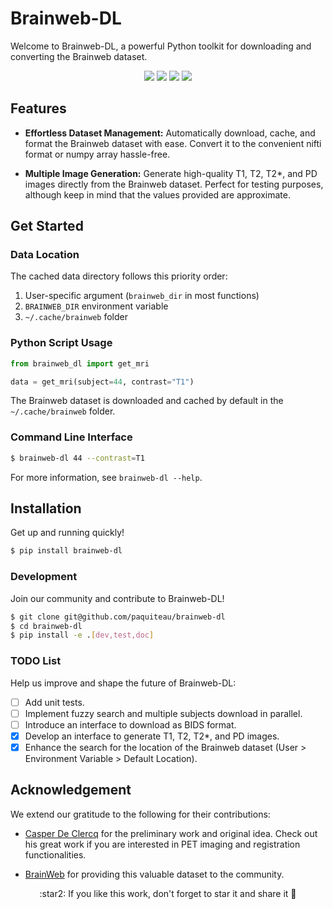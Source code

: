 # Brainweb-DL

Welcome to Brainweb-DL, a powerful Python toolkit for downloading and converting the Brainweb dataset. 

<p align="center">
<a href=https://github.com/paquiteau/brainweb-dl/blob/master/LICENSE><img src=https://img.shields.io/github/license/paquiteau/brainweb-dl></a>
<a href=https://www.codefactor.io/repository/github/paquiteau/brainweb-dl><img src=https://www.codefactor.io/repository/github/paquiteau/brainweb-dl/badge></a>
<a href=https://github.com/psf/black><img src=https://img.shields.io/badge/style-black-black></a>
<a href=https://pypi.org/project/brainweb-dl><img src=https://img.shields.io/pypi/v/brainweb-dl></a>
</p>

## Features

- **Effortless Dataset Management:** Automatically download, cache, and format the Brainweb dataset with ease. Convert it to the convenient nifti format or numpy array hassle-free.

- **Multiple Image Generation:** Generate high-quality T1, T2, T2*, and PD images directly from the Brainweb dataset. Perfect for testing purposes, although keep in mind that the values provided are approximate.

## Get Started

### Data Location

The cached data directory follows this priority order:

1. User-specific argument (`brainweb_dir` in most functions)
2. `BRAINWEB_DIR` environment variable
3. `~/.cache/brainweb` folder

### Python Script Usage
```python
from brainweb_dl import get_mri 

data = get_mri(subject=44, contrast="T1")
```

The Brainweb dataset is downloaded and cached by default in the `~/.cache/brainweb` folder.

### Command Line Interface

```bash
$ brainweb-dl 44 --contrast=T1
```

For more information, see `brainweb-dl --help`.

## Installation 

Get up and running quickly!

```bash 
$ pip install brainweb-dl
```

### Development

Join our community and contribute to Brainweb-DL!

```bash
$ git clone git@github.com/paquiteau/brainweb-dl 
$ cd brainweb-dl
$ pip install -e .[dev,test,doc]
```

### TODO List
Help us improve and shape the future of Brainweb-DL:

- [ ] Add unit tests.
- [ ] Implement fuzzy search and multiple subjects download in parallel.
- [ ] Introduce an interface to download as BIDS format.
- [x] Develop an interface to generate T1, T2, T2*, and PD images.
- [x] Enhance the search for the location of the Brainweb dataset (User > Environment Variable > Default Location).

## Acknowledgement

We extend our gratitude to the following for their contributions:

- [Casper De Clercq](https://github.com/casperdcl/brainweb/) for the preliminary work and original idea. Check out his great work if you are interested in PET imaging and registration functionalities.

- [BrainWeb](https://brainweb.bic.mni.mcgill.ca/) for providing this valuable dataset to the community.


<p align=center> :star2: If you like this work, don't forget to star it and share it 🌟 </p>
